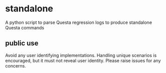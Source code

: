 # standalone
A python script to parse Questa regression logs to produce standalone Questa commands

## public use
Avoid any user identifying implementations. Handling unique scenarios is encouraged, but it must not reveal user identity. Please raise issues for any concerns.
